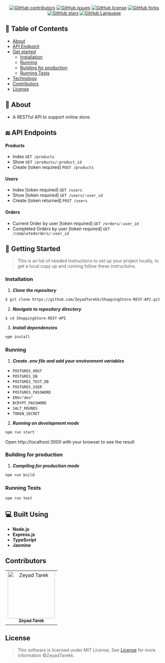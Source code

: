 <div align="center">

[![GitHub contributors](https://img.shields.io/github/contributors/ZeyadTarekk/ShoppingStore-REST-API)](https://github.com/ZeyadTarekk/ShoppingStore-REST-API/contributors)
[![GitHub issues](https://img.shields.io/github/issues/ZeyadTarekk/ShoppingStore-REST-API)](https://github.com/ZeyadTarekk/ShoppingStore-REST-API/issues)
[![GitHub license](https://img.shields.io/github/license/ZeyadTarekk/ShoppingStore-REST-API)](https://github.com/ZeyadTarekk/ShoppingStore-REST-API/blob/master/LICENSE)
[![GitHub forks](https://img.shields.io/github/forks/ZeyadTarekk/ShoppingStore-REST-API)](https://github.com/ZeyadTarekk/ShoppingStore-REST-API/network)
[![GitHub stars](https://img.shields.io/github/stars/ZeyadTarekk/ShoppingStore-REST-API)](https://github.com/ZeyadTarekk/ShoppingStore-REST-API/stargazers)
[![GitHub Language](https://img.shields.io/github/languages/top/ZeyadTarekk/ShoppingStore-REST-API)](https://img.shields.io/github/languages/count/ZeyadTarekk/ShoppingStore-REST-API)

</div>

## 📝 Table of Contents

- [About](#about)
- [API Endpoint](#endpoint)
- [Get started](#get-started)
  - [Installation](#Install)
  - [Running](#running)
  - [Building for production](#Build)
  - [Running Tests](#test)
- [Technology](#tech)
- [Contributors](#Contributors)
- [License](#license)

## 📙 About <a name = "about"></a>

- A RESTful API to support online store.

## 🔚 API Endpoints <a name = "endpoint"></a>

#### Products
- Index ```GET /products ```
- Show ```GET /products/:product_id ```
- Create [token required] ```POST /products ```

#### Users
- Index [token required] ``` GET /users ```
- Show [token required] ```GET /users/:user_id```
- Create [token returned] ```POST /users```

#### Orders
- Current Order by user [token required] ```GET /orders/:user_id```
- Completed Orders by user [token required] ```GET /completedorders/:user_id```
## 🏁 Getting Started <a name = "get-started"></a>

> This is an list of needed instructions to set up your project locally, to get a local copy up and running follow these
> instructuins.

### Installation <a name = "Install"></a>

1. **_Clone the repository_**

```sh
$ git clone https://github.com/ZeyadTarekk/ShoppingStore-REST-API.git
```

2. **_Navigate to repository directory_**

```sh
$ cd ShoppingStore-REST-API
```

3. **_Install dependencies_**

```sh
npm install
```

### Running <a name = "running"></a>

1. **_Create .env file and add your environment variables_**

- ```POSTGRES_HOST```
- ```POSTGRES_DB```
- ```POSTGRES_TEST_DB```
- ```POSTGRES_USER```
- ```POSTGRES_PASSWORD```
- ```ENV="dev"```
- ```BCRYPT_PASSWORD```
- ```SALT_ROUNDS```
- ```TOKEN_SECRET```


2. **_Running on development mode_**

```sh
npm run start
```

Open http://localhost:3000 with your browser to see the result

### Building for production <a name = "Build"></a>
1. **_Compiling for production mode_**

```sh
npm run build
```
### Running Tests <a name = "test"></a>

```sh
npm run test
```

## 💻 Built Using <a name = "tech"></a>

- **Node.js**
- **Express.js**
- **TypeScript**
- **Jasmine**


## Contributors <a name = "Contributors"></a>

<table>
  <tr>
    <td align="center">
    <a href="https://github.com/ZeyadTarekk" target="_black">
    <img src="https://avatars.githubusercontent.com/u/76125650?v=4" width="150px;" alt="Zeyad Tarek"/>
    <br />
    <sub><b>Zeyad Tarek</b></sub></a>

  </td>
  </tr>
 </table>

## License <a name = "license"></a>

> This software is licensed under MIT License, See [License](https://github.com/ZeyadTarekk/ShoppingStore-REST-API/blob/main/LICENSE) for more information ©ZeyadTarekk.
